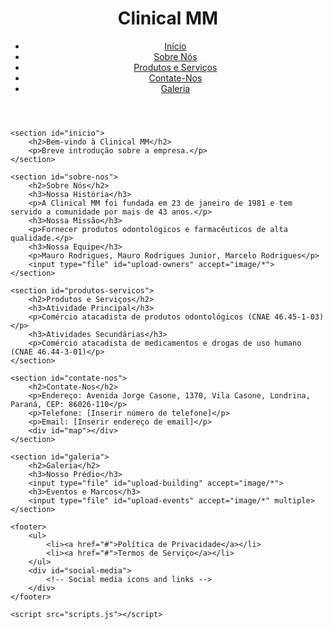 <!DOCTYPE html>
<html lang="pt-br">
<head>
    <meta charset="UTF-8">
    <meta name="viewport" content="width=device-width, initial-scale=1.0">
    <title>Clinical MM</title>
    <link rel="stylesheet" href="styles.css">
</head>
<body>
    <header>
        <h1>Clinical MM</h1>
        <nav>
            <ul>
                <li><a href="#inicio">Início</a></li>
                <li><a href="#sobre-nos">Sobre Nós</a></li>
                <li><a href="#produtos-servicos">Produtos e Serviços</a></li>
                <li><a href="#contate-nos">Contate-Nos</a></li>
                <li><a href="#galeria">Galeria</a></li>
            </ul>
        </nav>
    </header>

    <section id="inicio">
        <h2>Bem-vindo à Clinical MM</h2>
        <p>Breve introdução sobre a empresa.</p>
    </section>

    <section id="sobre-nos">
        <h2>Sobre Nós</h2>
        <h3>Nossa História</h3>
        <p>A Clinical MM foi fundada em 23 de janeiro de 1981 e tem servido a comunidade por mais de 43 anos.</p>
        <h3>Nossa Missão</h3>
        <p>Fornecer produtos odontológicos e farmacêuticos de alta qualidade.</p>
        <h3>Nossa Equipe</h3>
        <p>Mauro Rodrigues, Mauro Rodrigues Junior, Marcelo Rodrigues</p>
        <input type="file" id="upload-owners" accept="image/*">
    </section>

    <section id="produtos-servicos">
        <h2>Produtos e Serviços</h2>
        <h3>Atividade Principal</h3>
        <p>Comércio atacadista de produtos odontológicos (CNAE 46.45-1-03)</p>
        <h3>Atividades Secundárias</h3>
        <p>Comércio atacadista de medicamentos e drogas de uso humano (CNAE 46.44-3-01)</p>
    </section>

    <section id="contate-nos">
        <h2>Contate-Nos</h2>
        <p>Endereço: Avenida Jorge Casone, 1370, Vila Casone, Londrina, Paraná, CEP: 86026-110</p>
        <p>Telefone: [Inserir número de telefone]</p>
        <p>Email: [Inserir endereço de email]</p>
        <div id="map"></div>
    </section>

    <section id="galeria">
        <h2>Galeria</h2>
        <h3>Nosso Prédio</h3>
        <input type="file" id="upload-building" accept="image/*">
        <h3>Eventos e Marcos</h3>
        <input type="file" id="upload-events" accept="image/*" multiple>
    </section>

    <footer>
        <ul>
            <li><a href="#">Política de Privacidade</a></li>
            <li><a href="#">Termos de Serviço</a></li>
        </ul>
        <div id="social-media">
            <!-- Social media icons and links -->
        </div>
    </footer>

    <script src="scripts.js"></script>
</body>
</html>
